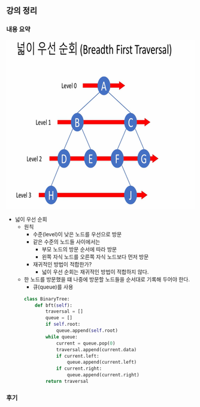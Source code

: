 ## 강의 정리
### 내용 요약
<img src="./넓이 우선 순회.png" alt="Alt text" style="width:700px; height:450px;">
<br/>

- 넓이 우선 순회
    - 원칙
        - 수준(level)이 낮은 노드를 우선으로 방문
        - 같은 수준의 노드들 사이에서는
            - 부모 노드의 방문 순서에 따라 방문
            - 왼쪽 자식 노드를 오른쪽 자식 노드보다 먼저 방문
        - 재귀적인 방법이 적합한가?
            - 넓이 우선 순회는 재귀적인 방법이 적합하지 않다.
    - 한 노드를 방문했을 떄 나중에 방문할 노드들을 순서대로 기록해 두어야 한다.
        - 큐(queue)를 사용
        ```python
        class BinaryTree:
            def bft(self):
                traversal = []
                queue = []
                if self.root:
                    queue.append(self.root)
                while queue:
                    current = queue.pop(0)
                    traversal.append(current.data)
                    if current.left:
                        queue.append(current.left)
                    if current.right:
                        queue.append(current.right)
                return traversal
        ```

    

### 후기